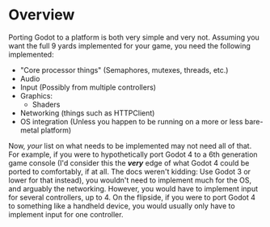 # Overview

Porting Godot to a platform is both very simple and very not. Assuming you want the full 9 yards implemented for your game, you need the following implemented:
* "Core processor things" (Semaphores, mutexes, threads, etc.)
* Audio
* Input (Possibly from multiple controllers)
* Graphics:
  * Shaders
* Networking (things such as HTTPClient)
* OS integration (Unless you happen to be running on a more or less bare-metal platform)

Now, *your* list on what needs to be implemented may not need all of that. For example, if you were to hypothetically port Godot 4 to a 6th generation game console (I'd consider this the ***very*** edge of what Godot 4 could be ported to comfortably, if at all. The docs weren't kidding: Use Godot 3 or lower for that instead), you wouldn't need to implement much for the OS, and arguably the networking. However, you would have to implement input for several controllers, up to 4. On the flipside, if you were to port Godot 4 to something like a handheld device, you would usually only have to implement input for one controller. 
